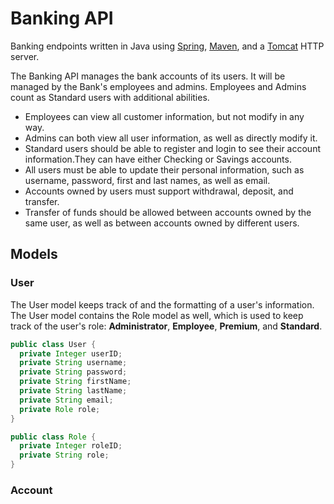 # Banking API
Banking endpoints written in Java using [Spring](https://spring.io/), [Maven](https://maven.apache.org/), and a [Tomcat](https://tomcat.apache.org/) HTTP server.

The Banking API manages the bank accounts of its users. It will be managed by the Bank's employees and admins. Employees and Admins count as Standard users with additional abilities.
* Employees can view all customer information, but not modify in any way.
* Admins can both view all user information, as well as directly modify it.
* Standard users should be able to register and login to see their account information.They can have either Checking or Savings accounts.
* All users must be able to update their personal information, such as username, password, first and last names, as well as email.
* Accounts owned by users must support withdrawal, deposit, and transfer.
* Transfer of funds should be allowed between accounts owned by the same user, as well as between accounts owned by different users.

## Models

### User

The User model keeps track of and the formatting of a user's information. The User model contains the Role model as well, which is used to
keep track of the user's role: __Administrator__, __Employee__, __Premium__, and __Standard__.

```java
public class User {
  private Integer userID;
  private String username;
  private String password;
  private String firstName;
  private String lastName;
  private String email;
  private Role role;
}

public class Role {
  private Integer roleID;
  private String role;
}
```
### Account



